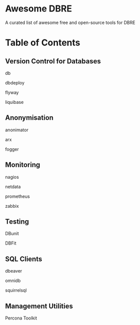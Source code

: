 # Awesome DBRE
A curated list of awesome free and open-source tools for DBRE

# Table of Contents

## Version Control for Databases

db

dbdeploy

flyway

liquibase

## Anonymisation

anonimator

arx

fogger


## Monitoring

nagios

netdata

prometheus

zabbix

## Testing

DBunit

DBFit

## SQL Clients

dbeaver

omnidb

squirrelsql

## Management Utilities

Percona Toolkit
